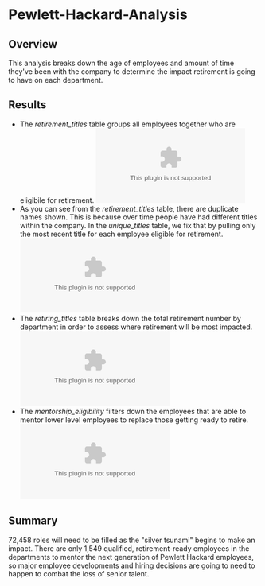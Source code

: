 # Pewlett-Hackard-Analysis

## Overview
This analysis breaks down the age of employees and amount of time they've been with the company to determine the impact retirement is going to have on each department.

## Results
- The *retirement_titles* table groups all employees together who are eligibile for retirement.
![Retirement Titles](Data/retirement_titles.csv)
- As you can see from the *retirement_titles* table, there are duplicate names shown. This is because over time people have had different titles within the company. In the *unique_titles* table, we fix that by pulling only the most recent title for each employee eligible for retirement.
![Unique Titles](Data/unique_titles.csv)
- The *retiring_titles* table breaks down the total retirement number by department in order to assess where retirement will be most impacted.
![Retiring Titles](Data/retiring_titles.csv)
- The *mentorship_eligibility* filters down the employees that are able to mentor lower level employees to replace those getting ready to retire.
![Mentorship Eligibility](Data/mentorship_eligibility.csv)

## Summary
72,458 roles will need to be filled as the "silver tsunami" begins to make an impact. There are only 1,549 qualified, retirement-ready employees in the departments to mentor the next generation of Pewlett Hackard employees, so major employee developments and hiring decisions are going to need to happen to combat the loss of senior talent.

